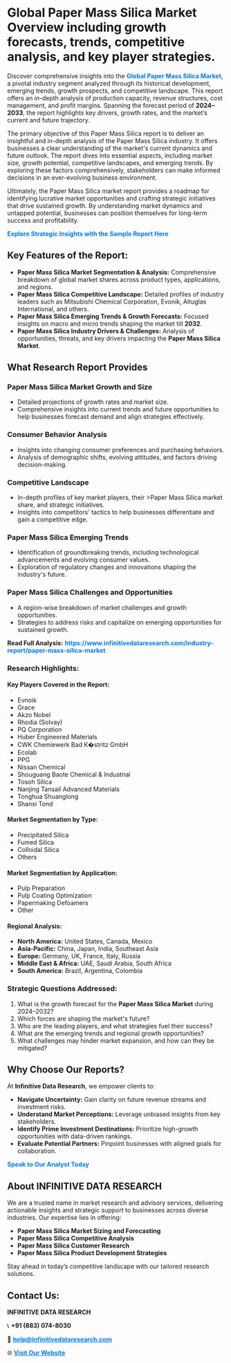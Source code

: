 <h1>Global Paper Mass Silica Market Overview including growth forecasts, trends, competitive analysis, and key player strategies.</h1>
<p>
Discover comprehensive insights into the 
<a href="https://www.infinitivedataresearch.com/industry-report/paper-mass-silica-market" rel="dofollow" style="color: #007BFF; text-decoration: none;"><strong>Global Paper Mass Silica Market</strong></a>, a pivotal industry segment analyzed through its historical development, emerging trends, growth prospects, and competitive landscape. This report offers an in-depth analysis of production capacity, revenue structures, cost management, and profit margins. Spanning the forecast period of <strong>2024–2033</strong>, the report highlights key drivers, growth rates, and the market’s current and future trajectory.
</p>
<p>
The primary objective of this Paper Mass Silica report is to deliver an insightful and in-depth analysis of the Paper Mass Silica industry. It offers businesses a clear understanding of the market's current dynamics and future outlook. The report dives into essential aspects, including market size, growth potential, competitive landscapes, and emerging trends. By exploring these factors comprehensively, stakeholders can make informed decisions in an ever-evolving business environment.
</p>
<p>
Ultimately, the Paper Mass Silica market report provides a roadmap for identifying lucrative market opportunities and crafting strategic initiatives that drive sustained growth. By understanding market dynamics and untapped potential, businesses can position themselves for long-term success and profitability.
</p>
<p>
<a href="https://www.infinitivedataresearch.com/request-sample/reportId=105977" style="color: #007BFF; text-decoration: none;"><strong>Explore Strategic Insights with the Sample Report Here</strong></a>
</p>

<h2>Key Features of the Report:</h2>
<ul>
<li><strong>Paper Mass Silica Market Segmentation & Analysis:</strong> Comprehensive breakdown of global market shares across product types, applications, and regions.</li>
<li><strong>Paper Mass Silica Competitive Landscape:</strong> Detailed profiles of industry leaders such as Mitsubishi Chemical Corporation, Evonik, Altuglas International, and others.</li>
<li><strong>Paper Mass Silica Emerging Trends & Growth Forecasts:</strong> Focused insights on macro and micro trends shaping the market till <strong>2032</strong>.</li>
<li><strong>Paper Mass Silica Industry Drivers & Challenges:</strong> Analysis of opportunities, threats, and key drivers impacting the <strong>Paper Mass Silica Market</strong>.</li>
</ul>

<h2>What Research Report Provides</h2>
<h3>Paper Mass Silica Market Growth and Size</h3>
<ul>
<li>Detailed projections of growth rates and market size.</li>
<li>Comprehensive insights into current trends and future opportunities to help businesses forecast demand and align strategies effectively.</li>
</ul>

<h3>Consumer Behavior Analysis</h3>
<ul>
<li>Insights into changing consumer preferences and purchasing behaviors.</li>
<li>Analysis of demographic shifts, evolving attitudes, and factors driving decision-making.</li>
</ul>

<h3>Competitive Landscape</h3>
<ul>
<li>In-depth profiles of key market players, their >Paper Mass Silica market share, and strategic initiatives.</li>
<li>Insights into competitors' tactics to help businesses differentiate and gain a competitive edge.</li>
</ul>

<h3>Paper Mass Silica Emerging Trends</h3>
<ul>
<li>Identification of groundbreaking trends, including technological advancements and evolving consumer values.</li>
<li>Exploration of regulatory changes and innovations shaping the industry's future.</li>
</ul>

<h3>Paper Mass Silica Challenges and Opportunities</h3>
<ul>
<li>A region-wise breakdown of market challenges and growth opportunities.</li>
<li>Strategies to address risks and capitalize on emerging opportunities for sustained growth.</li>
</ul>
<p><strong>Read Full Analysis:</strong> <a href="https://www.infinitivedataresearch.com/industry-report/paper-mass-silica-market" rel="dofollow" style="color: #007BFF; text-decoration: none;"><strong>https://www.infinitivedataresearch.com/industry-report/paper-mass-silica-market</strong></a></p>
<h3>Research Highlights:</h3>
<h4>Key Players Covered in the Report:</h4>
<ul><li>Evnoik</li><li>Grace</li><li>Akzo Nobel</li><li>Rhodia (Solvay)</li><li>PQ Corporation</li><li>Huber Engineered Materials</li><li>CWK Chemiewerk Bad K�stritz GmbH</li><li>Ecolab</li><li>PPG</li><li>Nissan Chemical</li><li>Shouguang Baote Chemical &amp; Industrial</li><li>Tosoh Silica</li><li>Nanjing Tansail Advanced Materials</li><li>Tonghua Shuanglong</li><li>Shanxi Tond</li></ul>
<h4>Market Segmentation by Type:</h4>
<ul><li>Precipitated Silica</li><li>Fumed Silica</li><li>Colloidal Silica</li><li>Others</li></ul>
<h4>Market Segmentation by Application:</h4>
<ul><li>Pulp Preparation</li><li>Pulp Coating Optimization</li><li>Papermaking Defoamers</li><li>Other</li></ul>

<h4>Regional Analysis:</h4>
<ul>
<li><strong>North America:</strong> United States, Canada, Mexico</li>
<li><strong>Asia-Pacific:</strong> China, Japan, India, Southeast Asia</li>
<li><strong>Europe:</strong> Germany, UK, France, Italy, Russia</li>
<li><strong>Middle East & Africa:</strong> UAE, Saudi Arabia, South Africa</li>
<li><strong>South America:</strong> Brazil, Argentina, Colombia</li>
</ul>

<h3>Strategic Questions Addressed:</h3>
<ol>
<li>What is the growth forecast for the <strong>Paper Mass Silica Market</strong> during 2024–2032?</li>
<li>Which forces are shaping the market's future?</li>
<li>Who are the leading players, and what strategies fuel their success?</li>
<li>What are the emerging trends and regional growth opportunities?</li>
<li>What challenges may hinder market expansion, and how can they be mitigated?</li>
</ol>

<h2>Why Choose Our Reports?</h2>
<p>At <strong>Infinitive Data Research</strong>, we empower clients to:</p>
<ul>
<li><strong>Navigate Uncertainty:</strong> Gain clarity on future revenue streams and investment risks.</li>
<li><strong>Understand Market Perceptions:</strong> Leverage unbiased insights from key stakeholders.</li>
<li><strong>Identify Prime Investment Destinations:</strong> Prioritize high-growth opportunities with data-driven rankings.</li>
<li><strong>Evaluate Potential Partners:</strong> Pinpoint businesses with aligned goals for collaboration.</li>
</ul>
<p><a href="https://www.infinitivedataresearch.com/industry-report/paper-mass-silica-market" rel="dofollow" style="color: #007BFF; text-decoration: none;"><strong>Speak to Our Analyst Today</strong></a></p>

<h2>About INFINITIVE DATA RESEARCH</h2>
<p>We are a trusted name in market research and advisory services, delivering actionable insights and strategic support to businesses across diverse industries. Our expertise lies in offering:</p>
<ul>
<li><strong>Paper Mass Silica Market Sizing and Forecasting</strong></li>
<li><strong>Paper Mass Silica Competitive Analysis</strong></li>
<li><strong>Paper Mass Silica Customer Research</strong></li>
<li><strong>Paper Mass Silica Product Development Strategies</strong></li>
</ul>
<p>Stay ahead in today’s competitive landscape with our tailored research solutions.</p>

<h2>Contact Us:</h2>
<p><strong>INFINITIVE DATA RESEARCH</strong></p>
<p>📞 <strong>+91 (883) 074-8030</strong></p>
<p>📧 <strong><a href="mailto:help@infinitivedataresearch.com" style="color: #007BFF;">help@infinitivedataresearch.com</a></strong></p>
<p>🌐 <strong><a href="https://www.infinitivedataresearch.com" rel="dofollow" style="color: #007BFF;">Visit Our Website</a></strong></p>